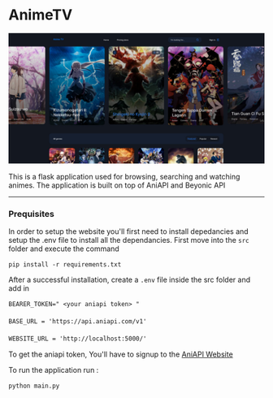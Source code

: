 # AnimeTV
![Cover Image](./cover.jpg)

This is a flask application used for browsing, searching and watching animes. The application is built on top of AniAPI and Beyonic API

<hr />

### Prequisites 
In order to setup the website you'll first need to install depedancies and setup the .env file
to install all the dependancies. First move into the `src` folder and execute the command
```
pip install -r requirements.txt
```

After a successful installation, create a `.env` file inside the src folder and add in
```txt
BEARER_TOKEN=" <your aniapi token> "

BASE_URL = 'https://api.aniapi.com/v1'

WEBSITE_URL = 'http://localhost:5000/'
```

To get the aniapi token, You'll have to signup to the [AniAPI Website](https://aniapi.com/login/) 

To run the application run :
```
python main.py
```